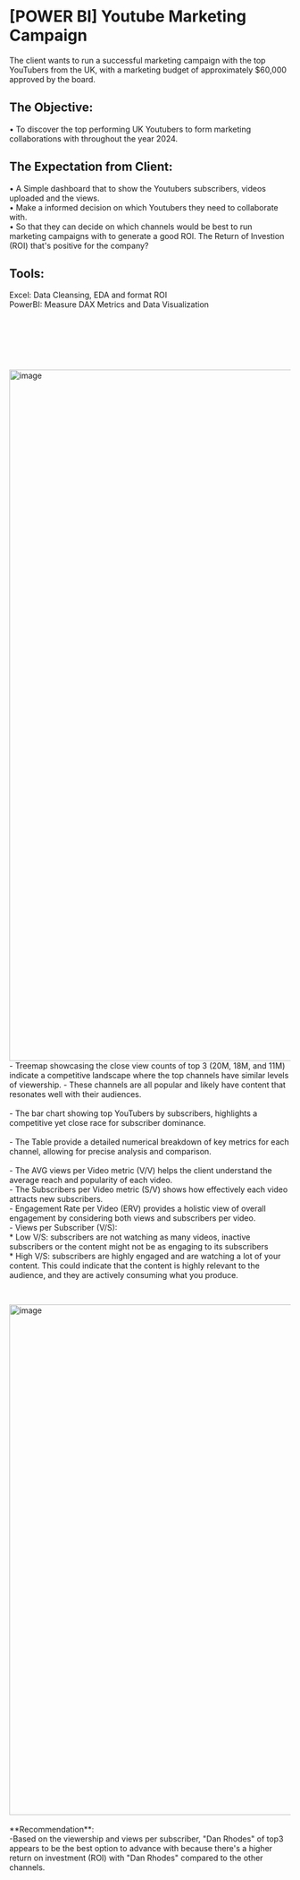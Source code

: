 # [POWER BI] Youtube Marketing Campaign

The client wants to run a successful marketing campaign with the top YouTubers from the UK, with a marketing budget of approximately $60,000 approved by the board.

## The Objective: 

• To discover the top performing UK Youtubers to form marketing collaborations with throughout the year 2024. <br/>

## The Expectation from Client: 

• A Simple dashboard that to show the Youtubers subscribers, videos uploaded and the views. <br/>
• Make a informed decision on which Youtubers they need to collaborate with. <br/>
• So that they can decide on which channels would be best to run marketing campaigns with to generate a good ROl. The Return of Investion (ROI) that's positive for the company? <br/>

## Tools: 
Excel: Data Cleansing, EDA and format ROI <br/>
PowerBI: Measure DAX Metrics and Data Visualization

<pre>




   
</pre>

<img width="1235" alt="image" src="https://github.com/Inyourdreams12/Marketing-Campaign-Running_PowerBI_Excel/assets/119731058/de8a0a03-e347-468a-9df4-bccba36775bc">

<br/>
- Treemap showcasing the close view counts of top 3 (20M, 18M, and 11M) indicate a competitive landscape where the top channels have similar levels of viewership.
- These channels are all popular and likely have content that resonates well with their audiences.
<br/>
<br/>
- The bar chart showing top YouTubers by subscribers, highlights a competitive yet close race for subscriber dominance.
<br/>
<br/>
- The Table provide a detailed numerical breakdown of key metrics for each channel, allowing for precise analysis and comparison.<br/>
<br/>
- The AVG views per Video metric (V/V) helps the client understand the average reach and popularity of each video.<br/>
- The Subscribers per Video metric (S/V) shows how effectively each video attracts new subscribers.<br/>
- Engagement Rate per Video (ERV) provides a holistic view of overall engagement by considering both views and subscribers per video.<br/>
- Views per Subscriber (V/S):<br/>
  * Low V/S: subscribers are not watching as many videos, inactive subscribers or the content might not be as engaging to its subscribers <br/>
  * High V/S: subscribers are highly engaged and are watching a lot of your content. This could indicate that the content is highly relevant to the audience, and they are actively consuming what you produce.
<br/>
<pre>




   
</pre>
<img width="912" alt="image" src="https://github.com/Inyourdreams12/Marketing-Campaign-Running_PowerBI_Excel/assets/119731058/7aa55ec0-ddce-4025-a45d-b4424cb8f753">
<br/>
<br/>
**Recommendation**:
<br/>
-Based on the viewership and views per subscriber, "Dan Rhodes" of top3 appears to be the best option to advance with because there's a higher return on investment (ROI) with "Dan Rhodes" compared to the other channels.
